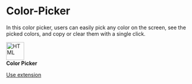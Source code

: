 # Color-Picker

In this color picker, users can easily pick any color on the screen, see the picked colors, and copy or clear them with a single click.

<tabel>
  <tr>
<td align="center" height="108" width="108">
      <img
        src="https://upload.wikimedia.org/wikipedia/commons/c/c5/Colorwheel.svg"
        width="48"
        height="48"
        alt="HTML"
      />
      <br /><strong>Color Picker</strong>
    </td>
    <tr/>
  <tabel/>
    
[Use extension]( https://ahmad2shadab.github.io/Color-Picker/)
